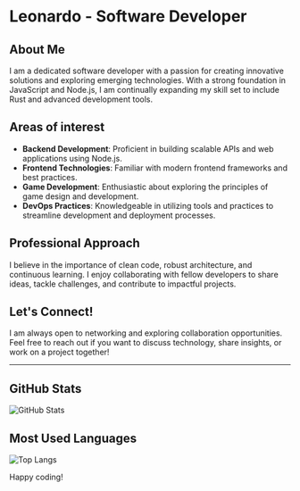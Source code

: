 # Leonardo - Software Developer

## About Me
I am a dedicated software developer with a passion for creating innovative solutions and exploring emerging technologies. With a strong foundation in JavaScript and Node.js, I am continually expanding my skill set to include Rust and advanced development tools.

## Areas of interest 
- **Backend Development**: Proficient in building scalable APIs and web applications using Node.js.
- **Frontend Technologies**: Familiar with modern frontend frameworks and best practices.
- **Game Development**: Enthusiastic about exploring the principles of game design and development.
- **DevOps Practices**: Knowledgeable in utilizing tools and practices to streamline development and deployment processes.

## Professional Approach
I believe in the importance of clean code, robust architecture, and continuous learning. I enjoy collaborating with fellow developers to share ideas, tackle challenges, and contribute to impactful projects.

## Let's Connect!
I am always open to networking and exploring collaboration opportunities. Feel free to reach out if you want to discuss technology, share insights, or work on a project together!

---
## GitHub Stats
![GitHub Stats](https://github-readme-stats.vercel.app/api?username=ky210299&show_icons=true&theme=dark)

## Most Used Languages
![Top Langs](https://github-readme-stats.vercel.app/api/top-langs/?username=ky210299&layout=compact&theme=dark)

Happy coding!

